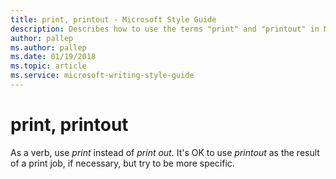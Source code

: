 ```yaml
---
title: print, printout - Microsoft Style Guide
description: Describes how to use the terms "print" and "printout" in Microsoft content.
author: pallep
ms.author: pallep
ms.date: 01/19/2018
ms.topic: article
ms.service: microsoft-writing-style-guide
---
```


# print, printout

As a verb, use *print* instead of *print out*. It's OK to use *printout* as the result of a print job, if necessary, but try to be more specific.
